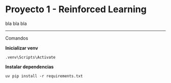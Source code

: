 # Proyecto 1 - Reinforced Learning

bla bla bla


---
Comandos

**Inicializar venv**
```
.venv\Scripts\Activate
```

**Instalar dependencias**
```
uv pip install -r requirements.txt
```
